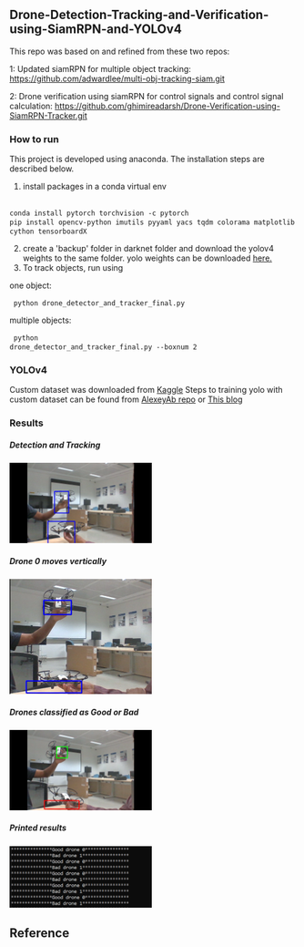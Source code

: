 ## Drone-Detection-Tracking-and-Verification-using-SiamRPN-and-YOLOv4

This repo was based on and refined from these two repos:

1: Updated siamRPN for multiple object tracking: https://github.com/adwardlee/multi-obj-tracking-siam.git

2: Drone verification using siamRPN for control signals and control signal calculation: https://github.com/ghimireadarsh/Drone-Verification-using-SiamRPN-Tracker.git

### How to run
This project is developed using anaconda. The installation steps are described below.
1.	install packages in a conda virtual env
<pre><code> 
conda install pytorch torchvision -c pytorch
pip install opencv-python imutils pyyaml yacs tqdm colorama matplotlib cython tensorboardX
</code></pre>
2.	create a 'backup' folder in darknet folder and download the yolov4 weights to the same folder. yolo weights can be downloaded <a href = "https://drive.google.com/file/d/1nO6Lxg5QrMmcNM2gwWyIc3RPcXpeXw3x/view?usp=sharing"> here. </a>
3.	To track objects, run using 

one object: <pre><code> python drone_detector_and_tracker_final.py </code></pre>
multiple objects: <pre><code> python drone_detector_and_tracker_final.py --boxnum 2 </code></pre> 

### YOLOv4
Custom dataset was downloaded from <a href="https://www.kaggle.com/dasmehdixtr/drone-dataset-uav">Kaggle</a>
Steps to training yolo with custom dataset can be found from <a href="https://github.com/AlexeyAB/darknet#how-to-train-tiny-yolo-to-detect-your-custom-objects"> AlexeyAb repo</a> or <a href="https://towardsdatascience.com/installing-ubuntu-20-04-lts-and-running-yolov4-and-yolov5-on-it-2ca0c93e244a"> This blog </a>

### Results
##### Detection and Tracking
<img src= "/results/Picture1.png" width = "250" />

##### Drone 0 moves vertically
<img src= "/results/Picture2.png" width = "250" />

##### Drones classified as Good or Bad
<img src= "/results/Picture3.png" width = "250" />

##### Printed results
<img src= "/results/Picture4.png" width = "250" />


## Reference
